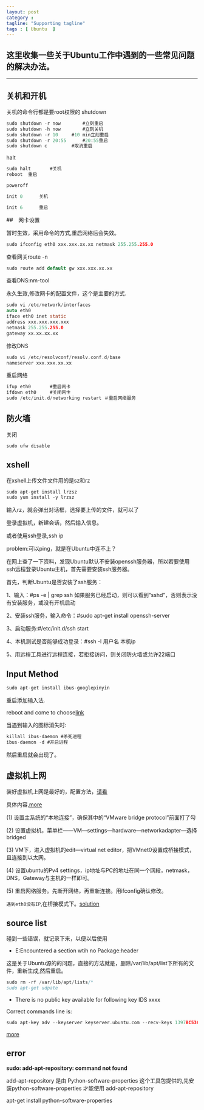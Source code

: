 ```yaml
---
layout: post
category :
tagline: "Supporting tagline"
tags : [ Ubuntu  ]
---
```

这里收集一些关于Ubuntu工作中遇到的一些常见问题的解决办法。
---
<!--more-->
---

## 关机和开机

关机的命令行都是要root权限的
shutdown

```C
sudo shutdown -r now		#立刻重启
sudo shutdown -h now		#立刻关机
sudo shutdown -r 10		#10 min立刻重启
sudo shutdown -r 20:55		#20:55重启
sudo shutdown c			#取消重启
```
halt

```C
sudo halt		#关机
reboot	重启

poweroff

init 0		关机

init 6		重启

```

##　网卡设置

暂时生效，采用命令的方式,重启网络后会失效。

```c
sudo ifconfig eth0 xxx.xxx.xx.xx netmask 255.255.255.0
```
查看网关route -n

```c
sudo route add default gw xxx.xxx.xx.xx
```
查看DNS:nm-tool

永久生效,修改网卡的配置文件，这个是主要的方式.

```C
sudo vi /etc/network/interfaces
auto eth0
iface eth0 inet static
address xxx.xxx.xxx.xxx
netmask 255.255.255.0
gateway xx.xx.xx.xx
```
修改DNS

```C
sudo vi /etc/resolvconf/resolv.conf.d/base
nameserver xxx.xxx.xx.xx
```
重启网络

```C
ifup eth0		#重启网卡
ifdown eth0		#关闭网卡
sudo /etc/init.d/networking restart	＃重启网络服务
```
## 防火墙

关闭

```c
sudo ufw disable
```

## xshell

在xshell上传文件文件用的是sz和rz

```c
sudo apt-get install lrzsz
sudo yum install -y lrzsz
```
输入rz，就会弹出对话框，选择要上传的文件，就可以了

登录虚拟机，新建会话，然后输入信息。

或者使用ssh登录,ssh ip

problem:可以ping，就是在Ubuntu中连不上？

在网上查了一下资料，发现Ubuntu默认不安装openssh服务器，所以若要使用ssh远程登录Ubuntu主机，首先需要安装ssh服务器。

首先，判断Ubuntu是否安装了ssh服务：

1、输入：#ps -e | grep ssh 如果服务已经启动，则可以看到“sshd”，否则表示没有安装服务，或没有开机启动

2、安装ssh服务，输入命令：#sudo apt-get install openssh-server

3、启动服务:#/etc/init.d/ssh start

4、本机测试是否能够成功登录：#ssh -l 用户名 本机ip

5、用远程工具进行远程连接，若拒接访问，则关闭防火墙或允许22端口

## Input Method

```c
sudo apt-get install ibus-googlepinyin
```

重启添加输入法.

reboot and come to choose[link](http://jingyan.baidu.com/article/219f4bf7d4a183de442d38f2.html)

当遇到输入的图标消失时:

```c
killall ibus-daemon #杀死进程
ibus-daemon -d #开启进程
```
然后重启就会出现了。

## 虚拟机上网

装好虚拟机上网是最好的，配置方法，[请看](http://jingyan.baidu.com/article/20095761926c3bcb0721b498.html)

具体内容,[more](http://jingyan.baidu.com/article/20095761926c3bcb0721b498.html)

(1) 设置主系统的“本地连接”，确保其中的“VMware bridge protocol”前面打了勾

(2) 设置虚拟机，菜单栏——VM—settings—hardware—networkadapter—选择bridged

(3) VM下，进入虚拟机的edit—virtual net editor，把VMnet0设置成桥接模式，且连接到以太网。

(4) 设置ubuntu的Pv4 settings，ip地址与PC的地址在同一个网段，netmask，DNS，Gateway与主机的一样即可。

(5) 重启网络服务。先断开网络，再重新连接。用ifconfig确认修改。

`遇到eth0没有IP`,在桥接模式下。[solution](http://bbs.csdn.net/topics/391021327)

## source list

碰到一些错误，就记录下来，以便以后使用

 + E:Encountered a section wtih no Package:header

这是关于Ubuntu源的的问题，直接的方法就是，删除/var/lib/apt/list下所有的文件，重新生成,然后重启。

```c
sudo rm -rf /var/lib/apt/lists/*
sudo apt-get udpate
```
 + There is no public key available for following key IDS xxxx

Correct commands line is:

```C
sudo apt-key adv --keyserver keyserver.ubuntu.com --recv-keys 1397BC53640DB551
```
[more](http://askubuntu.com/questions/766883/there-is-no-public-key-available-for-the-following-key-ids-1397bc53640db551)

## error

**sudo: add-apt-repository: command not found**

add-apt-repository 是由 Python-software-properties 这个工具包提供的,先安装python-software-properties 才能使用 add-apt-repository

apt-get install python-software-properties
